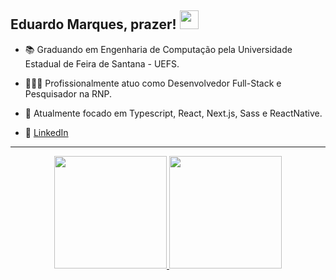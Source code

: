 ## Eduardo Marques, prazer! <img src="https://raw.githubusercontent.com/iampavangandhi/iampavangandhi/master/gifs/Hi.gif" width="30px"></h2>

- 📚 Graduando em Engenharia de Computação pela Universidade Estadual de Feira de Santana - UEFS.
- 👨🏽‍💻 Profissionalmente atuo como Desenvolvedor Full-Stack e Pesquisador na RNP.
- 🎯 Atualmente focado em Typescript, React, Next.js, Sass e ReactNative.

- 💼 <a href="https://www.linkedin.com/in/dukmarques/">LinkedIn</a>

---

<div align="center">
  <a href="https://github.com/dukmarques">
  <img height="180em" src="https://github-readme-stats.vercel.app/api?username=dukmarques&show_icons=true&theme=dracula&include_all_commits=true&count_private=true"/>
  <img height="180em" src="https://github-readme-stats.vercel.app/api/top-langs/?username=dukmarques&layout=compact&langs_count=7&theme=dracula"/>
</div>
